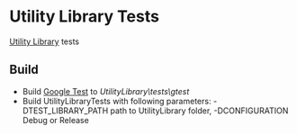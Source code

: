 # Utility Library Tests
[Utility Library](https://github.com/LazyPanda07/UtilityLibrary) tests

## Build
* Build [Google Test](https://github.com/google/googletest) to _UtilityLibrary\tests\gtest_
* Build UtilityLibraryTests with following parameters: -DTEST_LIBRARY_PATH path to UtilityLibrary folder, -DCONFIGURATION Debug or Release
